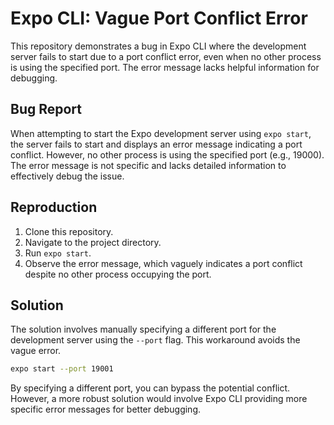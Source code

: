 # Expo CLI: Vague Port Conflict Error

This repository demonstrates a bug in Expo CLI where the development server fails to start due to a port conflict error, even when no other process is using the specified port. The error message lacks helpful information for debugging.

## Bug Report

When attempting to start the Expo development server using `expo start`, the server fails to start and displays an error message indicating a port conflict. However, no other process is using the specified port (e.g., 19000). The error message is not specific and lacks detailed information to effectively debug the issue.

## Reproduction

1. Clone this repository.
2. Navigate to the project directory.
3. Run `expo start`.
4. Observe the error message, which vaguely indicates a port conflict despite no other process occupying the port.

## Solution

The solution involves manually specifying a different port for the development server using the `--port` flag.  This workaround avoids the vague error.

```bash
expo start --port 19001
```

By specifying a different port, you can bypass the potential conflict.  However, a more robust solution would involve Expo CLI providing more specific error messages for better debugging.
